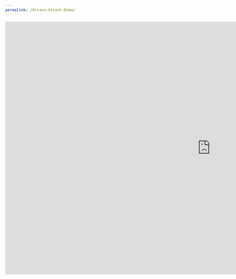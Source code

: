 ```yaml
---
permalink: /Arcane-Ascent-Demo/
---
```


<iframe src="https://banrescoding.github.io/Portfolio/Games/ArcaneWeb/" align="center" name="Arcane Ascent" style="height:800px;width:1300px;border:none;" title="Arcane Ascent"></iframe>
